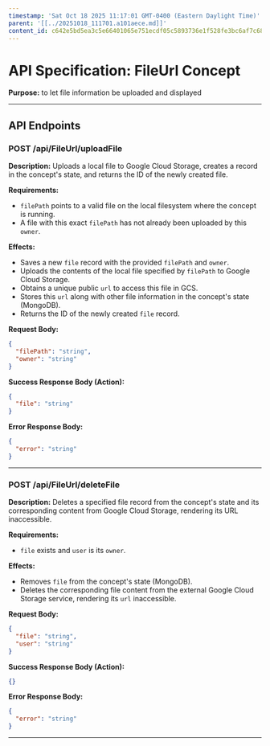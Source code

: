 ```yaml
---
timestamp: 'Sat Oct 18 2025 11:17:01 GMT-0400 (Eastern Daylight Time)'
parent: '[[../20251018_111701.a101aece.md]]'
content_id: c642e5bd5ea3c5e66401065e751ecdf05c5893736e1f528fe3bc6af7c685e975
---
```


# API Specification: FileUrl Concept

**Purpose:** to let file information be uploaded and displayed

***

## API Endpoints

### POST /api/FileUrl/uploadFile

**Description:** Uploads a local file to Google Cloud Storage, creates a record in the concept's state, and returns the ID of the newly created file.

**Requirements:**

* `filePath` points to a valid file on the local filesystem where the concept is running.
* A file with this exact `filePath` has not already been uploaded by this `owner`.

**Effects:**

* Saves a new `file` record with the provided `filePath` and `owner`.
* Uploads the contents of the local file specified by `filePath` to Google Cloud Storage.
* Obtains a unique public `url` to access this file in GCS.
* Stores this `url` along with other file information in the concept's state (MongoDB).
* Returns the ID of the newly created `file` record.

**Request Body:**

```json
{
  "filePath": "string",
  "owner": "string"
}
```

**Success Response Body (Action):**

```json
{
  "file": "string"
}
```

**Error Response Body:**

```json
{
  "error": "string"
}
```

***

### POST /api/FileUrl/deleteFile

**Description:** Deletes a specified file record from the concept's state and its corresponding content from Google Cloud Storage, rendering its URL inaccessible.

**Requirements:**

* `file` exists and `user` is its `owner`.

**Effects:**

* Removes `file` from the concept's state (MongoDB).
* Deletes the corresponding file content from the external Google Cloud Storage service, rendering its `url` inaccessible.

**Request Body:**

```json
{
  "file": "string",
  "user": "string"
}
```

**Success Response Body (Action):**

```json
{}
```

**Error Response Body:**

```json
{
  "error": "string"
}
```

***
